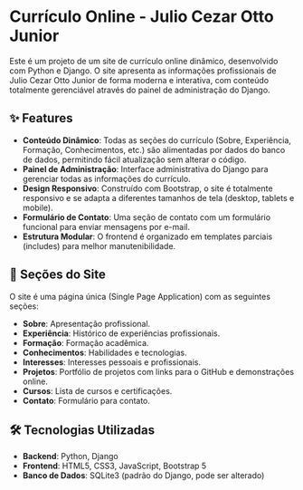 # Currículo Online - Julio Cezar Otto Junior

Este é um projeto de um site de currículo online dinâmico, desenvolvido com Python e Django. O site apresenta as informações profissionais de Julio Cezar Otto Junior de forma moderna e interativa, com conteúdo totalmente gerenciável através do painel de administração do Django.

## ✨ Features

*   **Conteúdo Dinâmico**: Todas as seções do currículo (Sobre, Experiência, Formação, Conhecimentos, etc.) são alimentadas por dados do banco de dados, permitindo fácil atualização sem alterar o código.
*   **Painel de Administração**: Interface administrativa do Django para gerenciar todas as informações do currículo.
*   **Design Responsivo**: Construído com Bootstrap, o site é totalmente responsivo e se adapta a diferentes tamanhos de tela (desktop, tablets e mobile).
*   **Formulário de Contato**: Uma seção de contato com um formulário funcional para enviar mensagens por e-mail.
*   **Estrutura Modular**: O frontend é organizado em templates parciais (includes) para melhor manutenibilidade.

## 🚀 Seções do Site

O site é uma página única (Single Page Application) com as seguintes seções:

-   **Sobre**: Apresentação profissional.
-   **Experiência**: Histórico de experiências profissionais.
-   **Formação**: Formação acadêmica.
-   **Conhecimentos**: Habilidades e tecnologias.
-   **Interesses**: Interesses pessoais e profissionais.
-   **Projetos**: Portfólio de projetos com links para o GitHub e demonstrações online.
-   **Cursos**: Lista de cursos e certificações.
-   **Contato**: Formulário para contato.

## 🛠️ Tecnologias Utilizadas

*   **Backend**: Python, Django
*   **Frontend**: HTML5, CSS3, JavaScript, Bootstrap 5
*   **Banco de Dados**: SQLite3 (padrão do Django, pode ser alterado)

